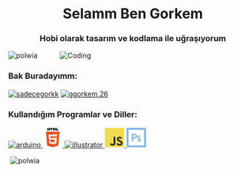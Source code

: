 <h1 align="center">Selamm Ben Gorkem</h1>
<h3 align="center">Hobi olarak tasarım ve kodlama ile uğraşıyorum</h3>
<img align="right" alt="Coding" width="400" src="https://cdnblog.natrocdn.com/wp-content/uploads/2019/10/International-Rescue-Illustrator-Pablo-Espinosa-24.gif")

<p align="left"> <img src="https://komarev.com/ghpvc/?username=polwia&label=Stalker&color=000000&style=plastic" alt="polwia" /> </p>


<h3 align="left">Bak Buradayımm:</h3>
<p align="left">
<a href="https://twitter.com/sadecegorkk" target="blank"><img align="center" src="https://raw.githubusercontent.com/rahuldkjain/github-profile-readme-generator/master/src/images/icons/Social/twitter.svg" alt="sadecegorkk" height="30" width="40" /></a>
<a href="https://instagram.com/ggorkem.26" target="blank"><img align="center" src="https://raw.githubusercontent.com/rahuldkjain/github-profile-readme-generator/master/src/images/icons/Social/instagram.svg" alt="ggorkem.26" height="30" width="40" /></a>
</p>

<h3 align="left">Kullandığım Programlar ve Diller:</h3>
<p align="left"> <a href="https://www.arduino.cc/" target="_blank" rel="noreferrer"> <img src="https://cdn.worldvectorlogo.com/logos/arduino-1.svg" alt="arduino" width="40" height="40"/> </a> <a href="https://www.w3.org/html/" target="_blank" rel="noreferrer"> <img src="https://raw.githubusercontent.com/devicons/devicon/master/icons/html5/html5-original-wordmark.svg" alt="html5" width="40" height="40"/> </a> <a href="https://www.adobe.com/in/products/illustrator.html" target="_blank" rel="noreferrer"> <img src="https://www.vectorlogo.zone/logos/adobe_illustrator/adobe_illustrator-icon.svg" alt="illustrator" width="40" height="40"/> </a> <a href="https://developer.mozilla.org/en-US/docs/Web/JavaScript" target="_blank" rel="noreferrer"> <img src="https://raw.githubusercontent.com/devicons/devicon/master/icons/javascript/javascript-original.svg" alt="javascript" width="40" height="40"/> </a> <a href="https://www.photoshop.com/en" target="_blank" rel="noreferrer"> <img src="https://raw.githubusercontent.com/devicons/devicon/master/icons/photoshop/photoshop-line.svg" alt="photoshop" width="40" height="40"/> </a> </p>

<p>&nbsp;<img align="center" src="https://github-readme-stats.vercel.app/api?username=polwia&show_icons=true&theme=dark&locale=tr" alt="polwia" /></p>

